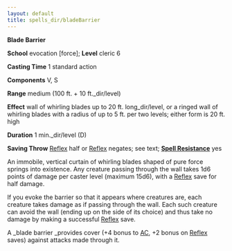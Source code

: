 ```yaml
---
layout: default
title: spells_dir/bladeBarrier
---
```

 **Blade Barrier**

**School** evocation [force]; **Level** cleric 6

**Casting Time** 1 standard action

**Components** V, S

**Range** medium (100 ft. + 10 ft._dir/level)

**Effect** wall of whirling blades up to 20 ft. long_dir/level, or a ringed wall of whirling blades with a radius of up to 5 ft. per two levels; either form is 20 ft. high

**Duration** 1 min._dir/level (D)

**Saving Throw** [Reflex](../combat#_reflex) half or [Reflex](../combat#_reflex) negates; see text; **[Spell Resistance](../glossary#_spell-resistance)** yes

An immobile, vertical curtain of whirling blades shaped of pure force springs into existence. Any creature passing through the wall takes 1d6 points of damage per caster level (maximum 15d6), with a [Reflex](../combat#_reflex) save for half damage.

If you evoke the barrier so that it appears where creatures are, each creature takes damage as if passing through the wall. Each such creature can avoid the wall (ending up on the side of its choice) and thus take no damage by making a successful [Reflex](../combat#_reflex) save.

A _blade barrier _provides cover (+4 bonus to [AC](../combat#_armor-class), +2 bonus on [Reflex](../combat#_reflex) saves) against attacks made through it.

